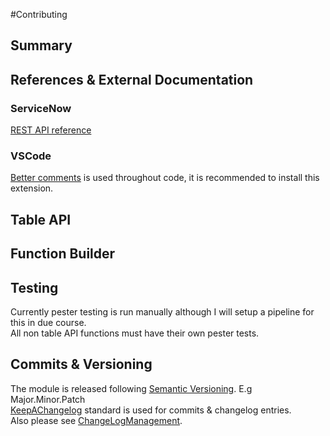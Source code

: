 #Contributing

## Summary

## References & External Documentation
### ServiceNow
[REST API reference](https://docs.servicenow.com/bundle/tokyo-application-development/page/build/applications/concept/api-rest.html)
### VSCode
[Better comments](https://marketplace.visualstudio.com/items?itemName=aaron-bond.better-comments) is used throughout code, it is recommended to install this extension.

## Table API

## Function Builder

## Testing
Currently pester testing is run manually although I will setup a pipeline for this in due course.  
All non table API functions must have their own pester tests.

## Commits & Versioning
The module is released following [Semantic Versioning](https://semver.org/). E.g Major.Minor.Patch  
[KeepAChangelog](https://keepachangelog.com/en/1.0.0/) standard is used for commits & changelog entries.  
Also please see [ChangeLogManagement](https://github.com/natescherer/ChangelogManagement).